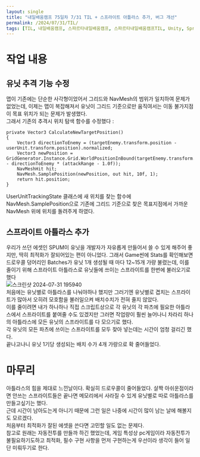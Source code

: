 ```yaml
---
layout: single
title: "내일배움캠프 75일차 7/31 TIL + 스프라이트 아틀라스 추가, 버그 개선"
permalink: /2024/07/31/TIL/
tags: [TIL, 내일배움캠프, 스파르타내일배움캠프, 스파르타내일배움캠프TIL, Unity, Sprite Atlas]
---
```


# 작업 내용
## 유닛 추격 기능 수정
맵이 기존에는 단순한 사각형이었어서 그리드와 NavMesh의 범위가 일치하여 문제가 없었는데, 이제는 맵이 복잡해져서 유닛이 그리드 기준으로만 움직여서는 이동 불가지점이 목표 위치가 되는 문제가 발생했다.  
그래서 기존의 추격시 위치 탐색 함수를 수정했다 :  
```
private Vector3 CalculateNewTargetPosition()
{
    Vector3 directionToEnemy = (targetEnemy.transform.position - userUnit.transform.position).normalized;
    Vector3 newPosition = GridGenerator.Instance.Grid.WorldPositionInBound(targetEnemy.transform.position - directionToEnemy * (attackRange - 1.0f));
    NavMeshHit hit;
    NavMesh.SamplePosition(newPosition, out hit, 10f, 1);
    return hit.position;
}
```
UserUnitTrackingState 클래스에 새 위치를 찾는 함수에 NavMesh.SamplePosition으로 기존에 그리드 기준으로 찾은 목표지점에서 가까운 NavMesh 위에 위치를 돌려주게 하였다.  

## 스프라이트 아틀라스 추가
우리가 쓰던 에셋인 SPUM이 유닛을 개발자가 자유롭게 만들어서 쓸 수 있게 해주어 좋지만, 딱히 최적화가 잘되어있는 편이 아니었다.
그래서 Game씬에 Stats를 확인해보면 드로우콜 덩어리인 Batches가 유닛 1개 생성될 때 마다 12~15개 가량 불렸는데, 이를 줄이기 위해 스프라이트 아틀라스로 유닛들에 쓰이는 스프라이트를 한번에 불러오기로 했다  
![스크린샷 2024-07-31 195940](https://github.com/user-attachments/assets/fb21f513-a276-45ec-b253-ac862f90e112)  
처음에는 유닛별로 아틀라스를 나눠야하나 했지만 그러기엔 유닛별로 겹치는 스프라이트가 많아서 오히려 모호함을 불러일으켜 배치수치가 전혀 줄지 않았다.  
이를 줄이려면 내가 하나하나 직접 스크립트상으로 각 유닛의 각 파츠에 필요한 아틀라스에서 스프라이트를 붙여줄 수도 있겠지만 그러면 작업량이 훨씬 늘어나니 차라리 하나의 아틀라스에 모든 유닛의 스프라이트를 다 모으기로 했다.  
각 유닛의 모든 파츠에 쓰이는 스프라이트를 모두 찾아 넣는데는 시간이 엄청 걸리긴 했다.  
끝나고나니 유닛 1기당 생성되는 배치 수가 4개 가량으로 확 줄어들었다.  
# 마무리
아틀라스의 힘을 제대로 느낀날이다. 확실히 드로우콜이 줄어들었다. 살짝 아쉬운점이라면 안쓰는 스프라이트들은 끝나면 메모리에서 사라질 수 있게 유닛별로 따로 아틀라스를 만들고싶기는 했다.  
근데 시간이 남아도는게 아니기 때문에 그런 일은 나중에 시간이 많이 남는 날에 해볼지도 모르겠다.  
처음부터 최적화가 잘된 에셋을 쓴다면 고민할 일도 없는 문제다.  
참고로 원래는 자동전투를 만들까 하긴 했었는데, 게임 특성상 pc게임이라 자동전투가 불필요하기도하고 최적화, 필수 구현 사항을 먼저 구현하는게 우선이라 생각이 들어 일단 미뤄두기로 한다.  
